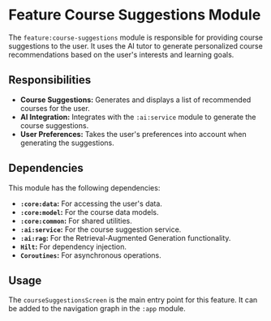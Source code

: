 # Feature Course Suggestions Module

The `feature:course-suggestions` module is responsible for providing course suggestions to the user. It uses the AI tutor to generate personalized course recommendations based on the user's interests and learning goals.

## Responsibilities

- **Course Suggestions:** Generates and displays a list of recommended courses for the user.
- **AI Integration:** Integrates with the `:ai:service` module to generate the course suggestions.
- **User Preferences:** Takes the user's preferences into account when generating the suggestions.

## Dependencies

This module has the following dependencies:

- **`:core:data`:** For accessing the user's data.
- **`:core:model`:** For the course data models.
- **`:core:common`:** For shared utilities.
- **`:ai:service`:** For the course suggestion service.
- **`:ai:rag`:** For the Retrieval-Augmented Generation functionality.
- **`Hilt`:** For dependency injection.
- **`Coroutines`:** For asynchronous operations.

## Usage

The `courseSuggestionsScreen` is the main entry point for this feature. It can be added to the navigation graph in the `:app` module.
